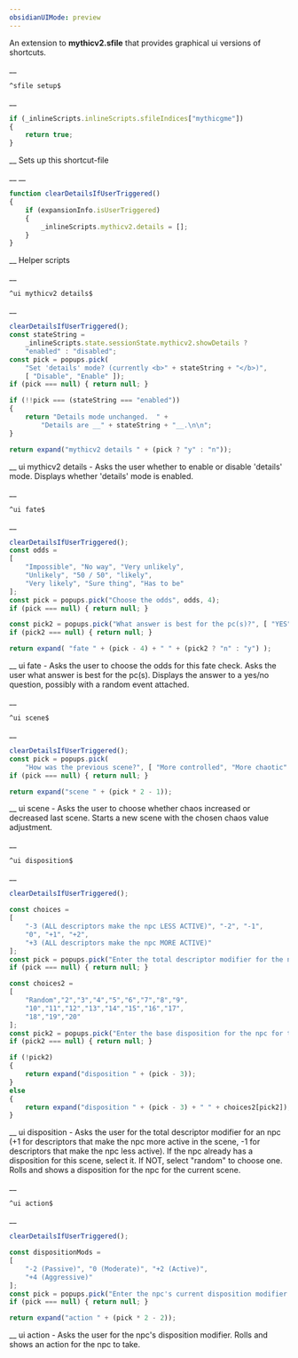 ```yaml
---
obsidianUIMode: preview
---
```


An extension to __mythicv2.sfile__ that provides graphical ui versions of shortcuts.


__
```
^sfile setup$
```
__
```js
if (_inlineScripts.inlineScripts.sfileIndices["mythicgme"])
{
	return true;
}
```
__
Sets up this shortcut-file


__
__
```js
function clearDetailsIfUserTriggered()
{
	if (expansionInfo.isUserTriggered)
	{
		_inlineScripts.mythicv2.details = [];
	}
}
```
__
Helper scripts


__
```
^ui mythicv2 details$
```
__
```js
clearDetailsIfUserTriggered();
const stateString =
	_inlineScripts.state.sessionState.mythicv2.showDetails ?
	"enabled" : "disabled";
const pick = popups.pick(
	"Set 'details' mode? (currently <b>" + stateString + "</b>)",
	[ "Disable", "Enable" ]);
if (pick === null) { return null; }

if (!!pick === (stateString === "enabled"))
{
	return "Details mode unchanged.  " +
		"Details are __" + stateString + "__.\n\n";
}

return expand("mythicv2 details " + (pick ? "y" : "n"));
```
__
ui mythicv2 details - Asks the user whether to enable or disable 'details' mode.
Displays whether 'details' mode is enabled.


__
```
^ui fate$
```
__
```js
clearDetailsIfUserTriggered();
const odds =
[
	"Impossible", "No way", "Very unlikely",
	"Unlikely", "50 / 50", "likely",
	"Very likely", "Sure thing", "Has to be"
];
const pick = popups.pick("Choose the odds", odds, 4);
if (pick === null) { return null; }

const pick2 = popups.pick("What answer is best for the pc(s)?", [ "YES", "NO" ]);
if (pick2 === null) { return null; }

return expand( "fate " + (pick - 4) + " " + (pick2 ? "n" : "y") );
```
__
ui fate - Asks the user to choose the odds for this fate check.
Asks the user what answer is best for the pc(s).
Displays the answer to a yes/no question, possibly with a random event attached.


__
```
^ui scene$
```
__
```js
clearDetailsIfUserTriggered();
const pick = popups.pick(
	"How was the previous scene?", [ "More controlled", "More chaotic" ], 1);
if (pick === null) { return null; }

return expand("scene " + (pick * 2 - 1));
```
__
ui scene - Asks the user to choose whether chaos increased or decreased last scene.
Starts a new scene with the chosen chaos value adjustment.


__
```
^ui disposition$
```
__
```js
clearDetailsIfUserTriggered();

const choices =
[
	"-3 (ALL descriptors make the npc LESS ACTIVE)", "-2", "-1",
	"0", "+1", "+2",
	"+3 (ALL descriptors make the npc MORE ACTIVE)"
];
const pick = popups.pick("Enter the total descriptor modifier for the npc.\n\nConsider the npc's three descriptors in the current situation.\n+1 for descriptors that make the npc MORE active.\n-1 for descriptors that make the npc LESS active.\n0 for descriptors that don't affect npc activity.", choices, 3);
if (pick === null) { return null; }

const choices2 =
[
	"Random","2","3","4","5","6","7","8","9",
	"10","11","12","13","14","15","16","17",
	"18","19","20"
];
const pick2 = popups.pick("Enter the base disposition for the npc for this scene.\n\nIf the npc has a base dispositon for this scene, select it.\nIf the npc does NOT yet have a base disposition for this scene, select 'Random'.", choices2);
if (pick2 === null) { return null; }

if (!pick2)
{
	return expand("disposition " + (pick - 3));
}
else
{
	return expand("disposition " + (pick - 3) + " " + choices2[pick2]);
}
```
__
ui disposition - Asks the user for the total descriptor modifier for an npc (+1 for descriptors that make the npc more active in the scene, -1 for descriptors that make the npc less active).
If the npc already has a disposition for this scene, select it.  If NOT, select "random" to choose one.
Rolls and shows a disposition for the npc for the current scene.


__
```
^ui action$
```
__
```js
clearDetailsIfUserTriggered();

const dispositionMods =
[
	"-2 (Passive)", "0 (Moderate)", "+2 (Active)",
	"+4 (Aggressive)"
];
const pick = popups.pick("Enter the npc's current disposition modifier.", dispositionMods, 1);
if (pick === null) { return null; }

return expand("action " + (pick * 2 - 2));
```
__
ui action - Asks the user for the npc's disposition modifier.
Rolls and shows an action for the npc to take.
